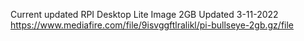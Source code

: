 Current updated RPI Desktop Lite Image 2GB Updated 3-11-2022
https://www.mediafire.com/file/9isvggftlralikl/pi-bullseye-2gb.gz/file
